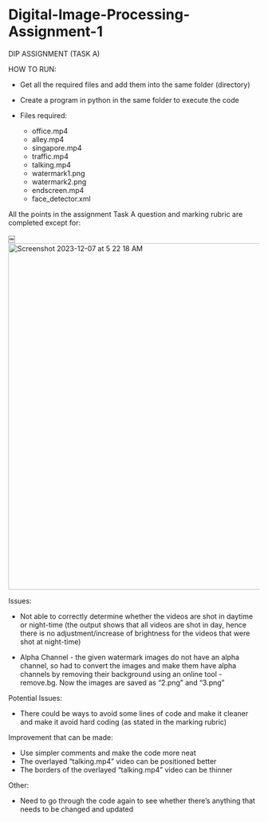 # Digital-Image-Processing-Assignment-1

DIP ASSIGNMENT (TASK A)


HOW TO RUN:

- Get all the required files and add them into the same folder (directory)
- Create a program in python in the same folder to execute the code
  
- Files required:
  - office.mp4 
  - alley.mp4 
  - singapore.mp4 
  - traffic.mp4 
  - talking.mp4 
  - watermark1.png 
  - watermark2.png 
  - endscreen.mp4
  - face_detector.xml


All the points in the assignment Task A question and marking rubric are completed except for:

￼<img width="695" alt="Screenshot 2023-12-07 at 5 22 18 AM" src="https://github.com/MohamedHasin/Digital-Image-Processing-Assignment-1/assets/72894270/5942dc07-7641-499c-b9b1-6a75d4adde33">


Issues: 
- Not able to correctly determine whether the videos are shot in daytime or night-time (the output shows that all videos are shot in day, hence there is no adjustment/increase of brightness for the videos that were shot at night-time)

- Alpha Channel - the given watermark images do not have an alpha channel, so had to convert the images and make them have alpha channels by removing their background using an online tool - remove.bg. Now the images are saved as “2.png” and “3.png”

Potential Issues:

- There could be ways to avoid some lines of code and make it cleaner and make it avoid hard coding (as stated in the marking rubric)

Improvement that can be made:

- Use simpler comments and make the code more neat
- The overlayed “talking.mp4” video can be positioned better
- The borders of the overlayed “talking.mp4” video can be thinner

Other: 

- Need to go through the code again to see whether there’s anything that needs to be changed and updated
